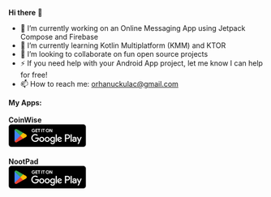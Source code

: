 **Hi there** 👋
- 🔭 I’m currently working on an Online Messaging App using Jetpack Compose and Firebase
- 🌱 I’m currently learning Kotlin Multiplatform (KMM) and KTOR
- 👯 I’m looking to collaborate on fun open source projects
- ⚡ If you need help with your Android App project, let me know I can help for free!
- 📫 How to reach me: orhanuckulac@gmail.com

**My Apps:**
<br>
<br>
**CoinWise**
<br>
[![google_play_icon](google_play_icon.png)](https://play.google.com/store/apps/details?id=coinwise.investmenttracker)
<br>
<br>
**NootPad**
<br>
[![google_play_icon](google_play_icon.png)](https://play.google.com/store/apps/details?id=nootpad.todotracker)

<!--
**orhanuckulac0/orhanuckulac0** is a ✨ _special_ ✨ repository because its `README.md` (this file) appears on your GitHub profile.

Here are some ideas to get you started:

- 🔭 I’m currently working on ...
- 🌱 I’m currently learning ...
- 👯 I’m looking to collaborate on ...
- 🤔 I’m looking for help with ...
- 💬 Ask me about ...
- 📫 How to reach me: ...
- 😄 Pronouns: ...
- ⚡ Fun fact: ...
-->
